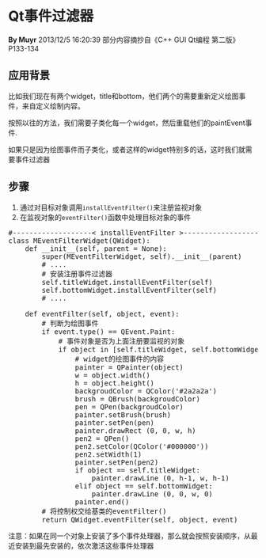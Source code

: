 # Qt事件过滤器
**By Muyr**
2013/12/5 16:20:39 
部分内容摘抄自《C++ GUI Qt编程 第二版》P133-134
## 应用背景
比如我们现在有两个widget，title和bottom，他们两个的需要重新定义绘图事件，来自定义绘制内容。

按照以往的方法，我们需要子类化每一个widget，然后重载他们的paintEvent事件.

如果只是因为绘图事件而子类化，或者这样的widget特别多的话，这时我们就需要事件过滤器

## 步骤
1. 通过对目标对象调用`installEventFilter()`来注册监视对象
2. 在监视对象的`eventFilter()`函数中处理目标对象的事件


<pre>
#-------------------< installEventFilter >--------------------#
class MEventFilterWidget(QWidget):
    def __init__(self, parent = None):
        super(MEventFilterWidget, self).__init__(parent)
		# ....
		# 安装注册事件过滤器
		self.titleWidget.installEventFilter(self)
		self.bottomWidget.installEventFilter(self)
		# ....

    def eventFilter(self, object, event):
        # 判断为绘图事件
        if event.type() == QEvent.Paint:
            # 事件对象是否为上面注册要监视的对象
            if object in [self.titleWidget, self.bottomWidget]:
                # widget的绘图事件的内容
                painter = QPainter(object)
                w = object.width()
                h = object.height()
                backgroudColor = QColor('#2a2a2a')
                brush = QBrush(backgroudColor)
                pen = QPen(backgroudColor)
                painter.setBrush(brush)
                painter.setPen(pen)
                painter.drawRect (0, 0, w, h)
                pen2 = QPen()
                pen2.setColor(QColor('#000000'))
                pen2.setWidth(1)
                painter.setPen(pen2)
                if object == self.titleWidget:
                    painter.drawLine (0, h-1, w, h-1)
                elif object == self.bottomWidget:
                    painter.drawLine (0, 0, w, 0)
                painter.end()
        # 将控制权交给基类的eventFilter()
        return QWidget.eventFilter(self, object, event)
</pre> 

注意：如果在同一个对象上安装了多个事件处理器，那么就会按照安装顺序，从最近安装到最先安装的，依次激活这些事件处理器

